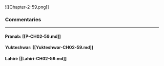 ![[Chapter-2-59.png]]

### Commentaries

---

#### Pranab: [[P-CH02-59.md]]

#### Yukteshwar: [[Yukteshwar-CH02-59.md]]

#### Lahiri: [[Lahiri-CH02-59.md]]
